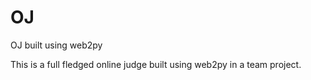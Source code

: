 # OJ
OJ built using web2py 

This is a full fledged online judge built using web2py in a team project.
